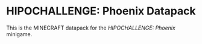 # HIPOCHALLENGE: Phoenix Datapack
This is the MINECRAFT datapack for the *HIPOCHALLENGE: Phoenix* minigame.